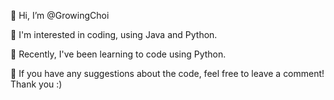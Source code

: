 👋 Hi, I’m @GrowingChoi

👀 I'm interested in coding, using Java and Python.

🌱 Recently, I've been learning to code using Python.

💞️ If you have any suggestions about the code, feel free to leave a comment! Thank you :)

<!---
GrowingChoi/GrowingChoi is a ✨ special ✨ repository because its `README.md` (this file) appears on your GitHub profile.
You can click the Preview link to take a look at your changes.
--->
